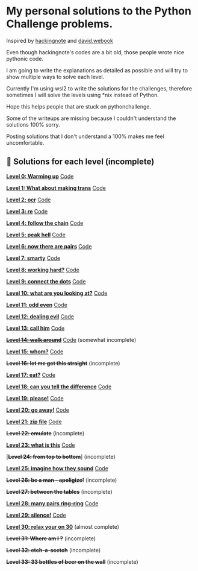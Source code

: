 # My personal solutions to the Python Challenge problems. 


Inspired by [hackingnote](https://www.hackingnote.com/en/python-challenge-solutions/) and [david.webook](https://david.webook.club/tag/the-python-challenge/)


Even though hackingnote's codes are a bit old, those people wrote nice pythonic code. 


I am going to write the explanations as detailed as possible and will try to show multiple ways to solve each level. 


Currently I'm using wsl2 to write the solutions for the challenges, therefore sometimes I will solve the levels using *nix instead of Python. 


Hope this helps people that are stuck on pythonchallenge. 

Some of the writeups are missing because I couldn't understand the solutions 100% sorry. 

Posting solutions that I don't understand a 100% makes me feel uncomfortable. 


## 🚀 Solutions for each level (incomplete)

[**Level 0: Warming up**](/00/0.md) [Code](/00/0.py)

[**Level 1: What about making trans**](/01/1.md) [Code](/01/1.py)

[**Level 2: ocr**](/02/2.md) [Code](/02/2.py)

[**Level 3: re**](/03/3.md) [Code](/03/3.py)

[**Level 4: follow the chain**](/04/4.md) [Code](/04/4.py)

[**Level 5: peak hell**](/05/5.md) [Code](/05/5.py)

[**Level 6: now there are pairs**](/06/6.md) [Code](/06/6.py)

[**Level 7: smarty**](/07/7.md) [Code](/07/7.py)

[**Level 8: working hard?**](/08/8.md) [Code](/08/8.py)

[**Level 9: connect the dots**](/09/9.md) [Code](/09/9.py)

[**Level 10: what are you looking at?**](/10/10.md) [Code](/10/10.py)

[**Level 11: odd even**](/11/11.md) [Code](/11/11.py)

[**Level 12: dealing evil**](/12/12.md) [Code](/12/12.py)

[**Level 13: call him**](/13/13.md) [Code](/13/13.py)

[**<s>Level 14: walk around</s>**](/14/14.md) [Code](/14/14.py) (somewhat incomplete)

[**Level 15: whom?**](/15/15.md) [Code](/15/15.py)

**<s>Level 16: let me get this straight</s>** (incomplete)

[**Level 17: eat?**](/17/17.md) [Code](/17/17.py)

[**Level 18: can you tell the difference**](/18/18.md) [Code](/18/18.py)

[**Level 19: please!**](/19/19.md) [Code](/19/19.py)

[**Level 20: go away!**](/20/20.md) [Code](/20/20.py)

[**Level 21: zip file**](/21/21.md) [Code](/21/21.py)

**<s>Level 22: emulate</s>**  (incomplete)

[**Level 23: what is this**](/23/23.md) [Code](/23/23.py)

[**<s>Level 24: from top to bottom</s>**]  (incomplete)

[**Level 25: imagine how they sound**](/25/25.md) [Code](/25/25.py)

**<s>Level 26: be a man - apoligize!</s>** (incomplete)

**<s>Level 27: between the tables</s>**  (incomplete)

[**Level 28: many pairs ring-ring**](/28/28.md) [Code](/28/28.py)

[**Level 29: silence!**](/29/29.md) [Code](/29/29.py)

[**Level 30: relax your on 30**](/30/30.py) (almost complete)

**<s>Level 31: Where am I ?</s>** (incomplete)

**<s>Level 32: etch-a-scetch</s>** (incomplete)

**<s>Level 33: 33 bottles of beer on the wall</s>** (incomplete)